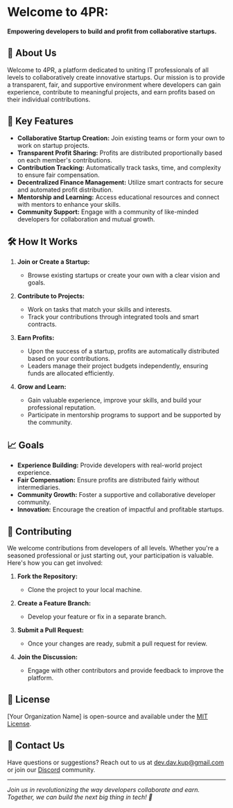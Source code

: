 # Welcome to 4PR: 

**Empowering developers to build and profit from collaborative startups.**

## 🚀 About Us

Welcome to 4PR, a platform dedicated to uniting IT professionals of all levels to collaboratively create innovative startups. Our mission is to provide a transparent, fair, and supportive environment where developers can gain experience, contribute to meaningful projects, and earn profits based on their individual contributions.

## 🔑 Key Features

- **Collaborative Startup Creation:** Join existing teams or form your own to work on startup projects.
- **Transparent Profit Sharing:** Profits are distributed proportionally based on each member's contributions.
- **Contribution Tracking:** Automatically track tasks, time, and complexity to ensure fair compensation.
- **Decentralized Finance Management:** Utilize smart contracts for secure and automated profit distribution.
- **Mentorship and Learning:** Access educational resources and connect with mentors to enhance your skills.
- **Community Support:** Engage with a community of like-minded developers for collaboration and mutual growth.

## 🛠 How It Works

1. **Join or Create a Startup:**
   - Browse existing startups or create your own with a clear vision and goals.
   
2. **Contribute to Projects:**
   - Work on tasks that match your skills and interests.
   - Track your contributions through integrated tools and smart contracts.

3. **Earn Profits:**
   - Upon the success of a startup, profits are automatically distributed based on your contributions.
   - Leaders manage their project budgets independently, ensuring funds are allocated efficiently.

4. **Grow and Learn:**
   - Gain valuable experience, improve your skills, and build your professional reputation.
   - Participate in mentorship programs to support and be supported by the community.

## 📈 Goals

- **Experience Building:** Provide developers with real-world project experience.
- **Fair Compensation:** Ensure profits are distributed fairly without intermediaries.
- **Community Growth:** Foster a supportive and collaborative developer community.
- **Innovation:** Encourage the creation of impactful and profitable startups.

## 🤝 Contributing

We welcome contributions from developers of all levels. Whether you're a seasoned professional or just starting out, your participation is valuable. Here's how you can get involved:

1. **Fork the Repository:**
   - Clone the project to your local machine.

2. **Create a Feature Branch:**
   - Develop your feature or fix in a separate branch.

3. **Submit a Pull Request:**
   - Once your changes are ready, submit a pull request for review.

4. **Join the Discussion:**
   - Engage with other contributors and provide feedback to improve the platform.

## 📜 License

[Your Organization Name] is open-source and available under the [MIT License](LICENSE).

## 📧 Contact Us

Have questions or suggestions? Reach out to us at dev.dav.kup@gmail.com or join our [Discord](https://discord.gg/ZNF7Gst7) community.

---

*Join us in revolutionizing the way developers collaborate and earn. Together, we can build the next big thing in tech! 🚀*

